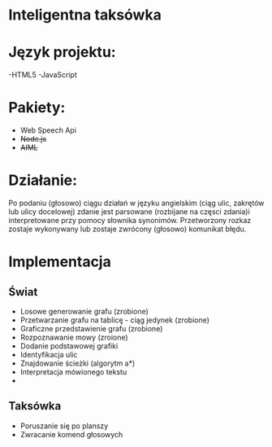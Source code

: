 Inteligentna taksówka
===========

# Język projektu:
-HTML5
-JavaScript

# Pakiety:
- Web Speech Api
- ~~Node.js~~
- ~~AIML~~

# Działanie:
Po podaniu (głosowo) ciągu działań w języku angielskim (ciąg ulic, zakrętów lub ulicy docelowej) zdanie jest parsowane
(rozbijane na częsci zdania)i interpretowane przy pomocy słownika synonimów.
Przetworzony rozkaz zostaje wykonywany lub zostaje zwrócony (głosowo) komunikat błędu.  



# Implementacja

## Świat
- Losowe generowanie grafu (zrobione)
- Przetwarzanie grafu na tablicę - ciąg jedynek (zrobione)
- Graficzne przedstawienie grafu (zrobione)
- Rozpoznawanie mowy (zroione)
- Dodanie podstawowej grafiki
- Identyfikacja ulic
- Znajdowanie ścieżki (algorytm a*)
- Interpretacja mówionego tekstu
- 

## Taksówka
- Poruszanie się po planszy
- Zwracanie komend głosowych


